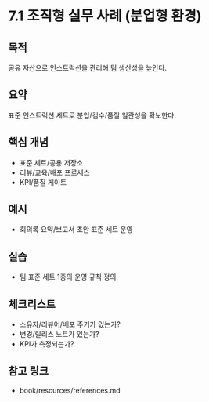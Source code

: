 # 7.1 조직형 실무 사례 (분업형 환경)

## 목적
공유 자산으로 인스트럭션을 관리해 팀 생산성을 높인다.

## 요약
표준 인스트럭션 세트로 분업/검수/품질 일관성을 확보한다.

## 핵심 개념
- 표준 세트/공용 저장소
- 리뷰/교육/배포 프로세스
- KPI/품질 게이트

## 예시
- 회의록 요약/보고서 초안 표준 세트 운영

## 실습
- 팀 표준 세트 1종의 운영 규칙 정의

## 체크리스트
- 소유자/리뷰어/배포 주기가 있는가?
- 변경/릴리스 노트가 있는가?
- KPI가 측정되는가?

## 참고 링크
- book/resources/references.md
